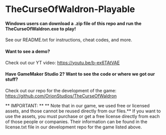 # TheCurseOfWaldron-Playable

#### Windows users can download a .zip file of this repo and run the **TheCurseOfWaldron.exe** to play!
See our README.txt for instructions, cheat codes, and more. 

#### Want to see a demo? 
Check out our YT video: https://youtu.be/b-ex6TAtVAE

#### Have GameMaker Studio 2? Want to see the code or where we got our stuff? 
Check out our repo for the development of the game: https://github.com/OrionStudios/TheCurseOfWaldron

** IMPORTANT: ** 
** Note that in our game, we used free or licensed assets, and those cannot be reused directly from our files.** 
If you want to use the assets, you must purchase or get a free license directly from each of those people or companies. Their information can be found in the license.txt file in our development repo for the game listed above. 
